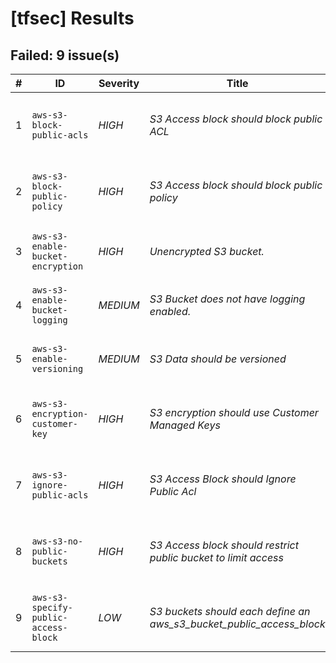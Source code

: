 
# [tfsec] Results
## Failed: 9 issue(s)
| # | ID | Severity | Title | Location | Description |
|---|----|----------|-------|----------|-------------|
| 1 | `aws-s3-block-public-acls` | *HIGH* | _S3 Access block should block public ACL_ | `../../modules/cicd/main.tf:1-4` | No public access block so not blocking public acls |
| 2 | `aws-s3-block-public-policy` | *HIGH* | _S3 Access block should block public policy_ | `../../modules/cicd/main.tf:1-4` | No public access block so not blocking public policies |
| 3 | `aws-s3-enable-bucket-encryption` | *HIGH* | _Unencrypted S3 bucket._ | `../../modules/cicd/main.tf:1-4` | Bucket does not have encryption enabled |
| 4 | `aws-s3-enable-bucket-logging` | *MEDIUM* | _S3 Bucket does not have logging enabled._ | `../../modules/cicd/main.tf:1-4` | Bucket does not have logging enabled |
| 5 | `aws-s3-enable-versioning` | *MEDIUM* | _S3 Data should be versioned_ | `../../modules/cicd/main.tf:1-4` | Bucket does not have versioning enabled |
| 6 | `aws-s3-encryption-customer-key` | *HIGH* | _S3 encryption should use Customer Managed Keys_ | `../../modules/cicd/main.tf:1-4` | Bucket does not encrypt data with a customer managed key. |
| 7 | `aws-s3-ignore-public-acls` | *HIGH* | _S3 Access Block should Ignore Public Acl_ | `../../modules/cicd/main.tf:1-4` | No public access block so not ignoring public acls |
| 8 | `aws-s3-no-public-buckets` | *HIGH* | _S3 Access block should restrict public bucket to limit access_ | `../../modules/cicd/main.tf:1-4` | No public access block so not restricting public buckets |
| 9 | `aws-s3-specify-public-access-block` | *LOW* | _S3 buckets should each define an aws_s3_bucket_public_access_block_ | `../../modules/cicd/main.tf:1-4` | Bucket does not have a corresponding public access block. |

